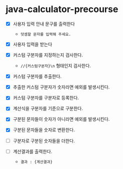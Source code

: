 # java-calculator-precourse

- [x] 사용자 입력 안내 문구를 출력한다
    - `덧셈할 문자를 입력해 주세요.`


- [x] 사용자 입력을 받는다


- [x] 커스텀 구분자를 지정하는지 검사한다.
    - `//{커스텀구분자}\n` 형태인지 검사한다.


- [x] 커스텀 구분자를 추출한다.


- [x] 추출한 커스텀 구분자가 숫자라면 예외를 발생시킨다.


- [x] 커스텀 구분자를 구분자로 등록한다.


- [x] 계산식을 구분자를 기준으로 구분한다.


- [x] 구분된 문자들이 숫자가 아니라면 예외를 발생시킨다.


- [x] 구분된 문자들을 숫자로 변환한다.


- [ ] 구분자로 구분된 숫자들을 더한다.


- [ ] 계산결과를 출력한다.
    - `결과 : {계산결과}`
